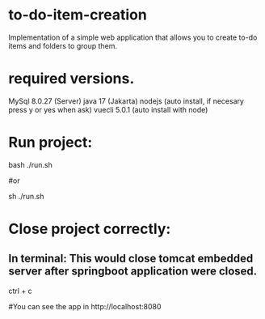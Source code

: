 ﻿# to-do-item-creation
Implementation of a simple web application that allows you to create to-do items and folders to group them.


# required versions.

MySql 8.0.27 (Server)
java 17   (Jakarta)
nodejs (auto install, if necesary press  y or yes when ask)
vuecli  5.0.1 (auto install with node)

# Run project:

bash ./run.sh

#or

sh ./run.sh

# Close project correctly:
## In terminal: This would close tomcat embedded server after springboot application were closed.

ctrl + c

#You can see the app in http://localhost:8080
